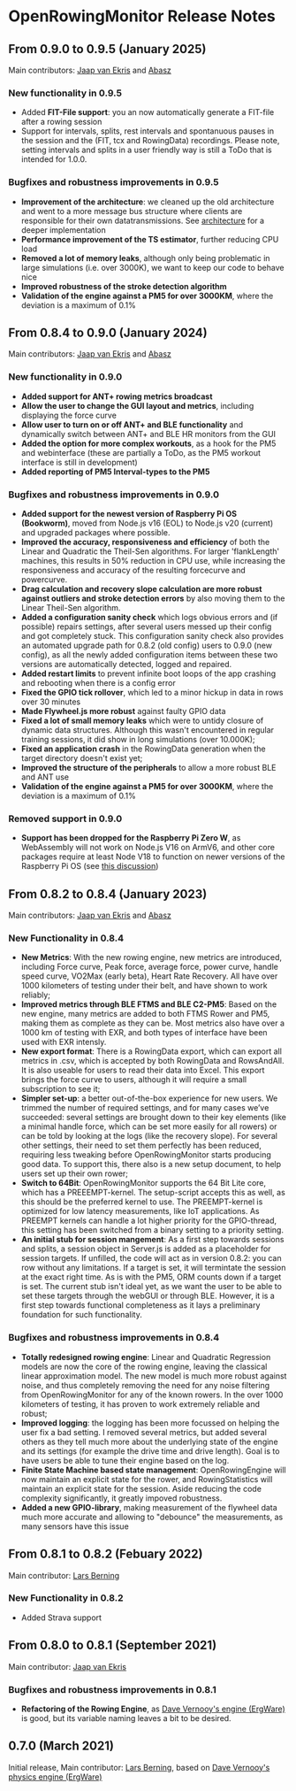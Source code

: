 # OpenRowingMonitor Release Notes

## From 0.9.0 to 0.9.5 (January 2025)

Main contributors: [Jaap van Ekris](https://github.com/JaapvanEkris) and [Abasz](https://github.com/Abasz)

### New functionality in 0.9.5

- Added **FIT-File support**: you an now automatically generate a FIT-file after a rowing session
- Support for intervals, splits, rest intervals and spontanuous pauses in the session and the (FIT, tcx and RowingData) recordings.  Please note, setting intervals and splits in a user friendly way is still a ToDo that is intended for 1.0.0.

### Bugfixes and robustness improvements in 0.9.5

- **Improvement of the architecture**: we cleaned up the old architecture and went to a more message bus structure where clients are responsible for their own datatransmissions. See [architecture](Architecture.md) for a deeper implementation
- **Performance improvement of the TS estimator**, further reducing CPU load
- **Removed a lot of memory leaks**, although only being problematic in large simulations (i.e. over 3000K), we want to keep our code to behave nice
- **Improved robustness of the stroke detection algorithm**
- **Validation of the engine against a PM5 for over 3000KM**, where the deviation is a maximum of 0.1%

## From 0.8.4 to 0.9.0 (January 2024)

Main contributors: [Jaap van Ekris](https://github.com/JaapvanEkris) and [Abasz](https://github.com/Abasz)

### New functionality in 0.9.0

- **Added support for ANT+ rowing metrics broadcast**
- **Allow the user to change the GUI layout and metrics**, including displaying the force curve
- **Allow user to turn on or off ANT+ and BLE functionality** and dynamically switch between ANT+ and BLE HR monitors from the GUI
- **Added the option for more complex workouts**, as a hook for the PM5 and webinterface (these are partially a ToDo, as the PM5 workout interface is still in development)
- **Added reporting of PM5 Interval-types to the PM5**

### Bugfixes and robustness improvements in 0.9.0

- **Added support for the newest version of Raspberry Pi OS (Bookworm)**, moved from Node.js v16 (EOL) to Node.js v20 (current) and upgraded packages where possible.
- **Improved the accuracy, responsiveness and efficiency** of both the Linear and Quadratic the Theil-Sen algorithms. For larger 'flankLength' machines, this results in 50% reduction in CPU use, while increasing the responsiveness and accuracy of the resulting forcecurve and powercurve.
- **Drag calculation and recovery slope calculation are more robust against outliers and stroke detection errors** by also moving them to the Linear Theil-Sen algorithm.
- **Added a configuration sanity check** which logs obvious errors and (if possible) repairs settings, after several users messed up their config and got completely stuck. This configuration sanity check also provides an automated upgrade path for 0.8.2 (old config) users to 0.9.0 (new config), as all the newly added configuration items between these two versions are automatically detected, logged and repaired.
- **Added restart limits** to prevent infinite boot loops of the app crashing and rebooting when there is a config error
- **Fixed the GPIO tick rollover**, which led to a minor hickup in data in rows over 30 minutes
- **Made Flywheel.js more robust** against faulty GPIO data
- **Fixed a lot of small memory leaks** which were to untidy closure of dynamic data structures. Although this wasn't encountered in regular training sessions, it did show in long simulations (over 10.000K);
- **Fixed an application crash** in the RowingData generation when the target directory doesn't exist yet;
- **Improved the structure of the peripherals** to allow a more robust BLE and ANT use
- **Validation of the engine against a PM5 for over 3000KM**, where the deviation is a maximum of 0.1%

### Removed support in 0.9.0

- **Support has been dropped for the Raspberry Pi Zero W**, as WebAssembly will not work on Node.js V16 on ArmV6, and other core packages require at least Node V18 to function on newer versions of the Raspberry Pi OS (see [this discussion](https://github.com/JaapvanEkris/openrowingmonitor/discussions/33))

## From 0.8.2 to 0.8.4 (January 2023)

Main contributors: [Jaap van Ekris](https://github.com/JaapvanEkris) and [Abasz](https://github.com/Abasz)

### New Functionality in 0.8.4

- **New Metrics**: With the new rowing engine, new metrics are introduced, including Force curve, Peak force, average force, power curve, handle speed curve, VO2Max (early beta), Heart Rate Recovery. All have over 1000 kilometers of testing under their belt, and have shown to work reliably;
- **Improved metrics through BLE FTMS and BLE C2-PM5**: Based on the new engine, many metrics are added to both FTMS Rower and PM5, making them as complete as they can be. Most metrics also have over a 1000 km of testing with EXR, and both types of interface have been used with EXR intensly.
- **New export format**: There is a RowingData export, which can export all metrics in .csv, which is accepted by both RowingData and RowsAndAll. It is also useable for users to read their data into Excel. This export brings the force curve to users, although it will require a small subscription to see it;
- **Simpler set-up**: a better out-of-the-box experience for new users. We trimmed the number of required settings, and for many cases we’ve succeeded: several settings are brought down to their key elements (like a minimal handle force, which can be set more easily for all rowers) or can be told by looking at the logs (like the recovery slope). For several other settings, their need to set them perfectly has been reduced, requiring less tweaking before OpenRowingMonitor starts producing good data. To support this, there also is a new setup document, to help users set up their own rower;
- **Switch to 64Bit**: OpenRowingMonitor supports the 64 Bit Lite core, which has a PREEEMPT-kernel. The setup-script accepts this as well, as this should be the preferred kernel to use. The PREEMPT-kernel is optimized for low latency measurements, like IoT applications. As PREEMPT kernels can handle a lot higher priority for the GPIO-thread, this setting has been switched from a binary setting to a priority setting.
- **An initial stub for session mangement**: As a first step towards sessions and splits, a session object in Server.js is added as a placeholder for session targets. If unfilled, the code will act as in version 0.8.2: you can row without any limitations. If a target is set, it will termintate the session at the exact right time. As is with the PM5, ORM counts down if a target is set. The current stub isn't ideal yet, as we want the user to be able to set these targets through the webGUI or through BLE. However, it is a first step towards functional completeness as it lays a preliminary foundation for such functionality.

### Bugfixes and robustness improvements in 0.8.4

- **Totally redesigned rowing engine**: Linear and Quadratic Regression models are now the core of the rowing engine, leaving the classical linear approximation model. The new model is much more robust against noise, and thus completely removing the need for any noise filtering from OpenRowingMonitor for any of the known rowers. In the over 1000 kilometers of testing, it has proven to work extremely reliable and robust;
- **Improved logging**: the logging has been more focussed on helping the user fix a bad setting. I removed several metrics, but added several others as they tell much more about the underlying state of the engine and its settings (for example the drive time and drive length). Goal is to have users be able to tune their engine based on the log.
- **Finite State Machine based state management**: OpenRowingEngine will now maintain an explicit state for the rower, and RowingStatistics will maintain an explicit state for the session. Aside reducing the code complexity significantly, it greatly impoved robustness.
- **Added a new GPIO-library**, making measurement of the flywheel data much more accurate and allowing to "debounce" the measurements, as many sensors have this issue

## From 0.8.1 to 0.8.2 (Febuary 2022)

Main contributor: [Lars Berning](https://github.com/laberning)

### New Functionality in 0.8.2

- Added Strava support

## From 0.8.0 to 0.8.1 (September 2021)

Main contributor: [Jaap van Ekris](https://github.com/JaapvanEkris)

### Bugfixes and robustness improvements in 0.8.1

- **Refactoring of the Rowing Engine**, as [Dave Vernooy's engine (ErgWare)](https://dvernooy.github.io/projects/ergware/) is good, but its variable naming leaves a bit to be desired.

## 0.7.0 (March 2021)

Initial release, Main contributor: [Lars Berning](https://github.com/laberning), based on [Dave Vernooy's physics engine (ErgWare)](https://dvernooy.github.io/projects/ergware/)
